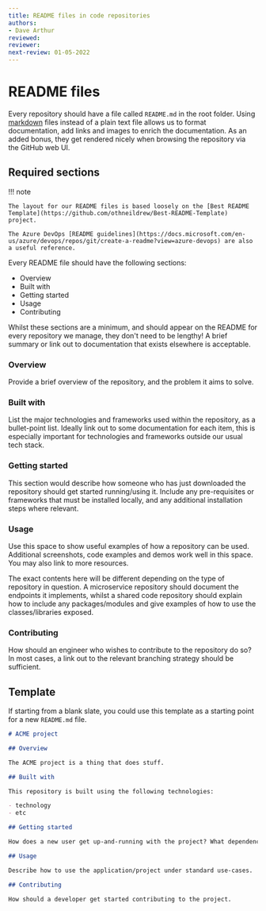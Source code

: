 ```yaml
---
title: README files in code repositories
authors: 
- Dave Arthur 
reviewed: 
reviewer:
next-review: 01-05-2022
---
```


# README files

Every repository should have a file called `README.md` in the root folder. Using [markdown](https://docs.github.com/en/get-started/writing-on-github/getting-started-with-writing-and-formatting-on-github/basic-writing-and-formatting-syntax) files instead of a plain text file allows us to format documentation, add links and images to enrich the documentation. As an added bonus, they get rendered nicely when browsing the repository via the GitHub web UI.

## Required sections

!!! note

    The layout for our README files is based loosely on the [Best README Template](https://github.com/othneildrew/Best-README-Template) project.

    The Azure DevOps [README guidelines](https://docs.microsoft.com/en-us/azure/devops/repos/git/create-a-readme?view=azure-devops) are also a useful reference.

Every README file should have the following sections:

- Overview
- Built with
- Getting started
- Usage
- Contributing

Whilst these sections are a minimum, and should appear on the README for every repository we manage, they don't need to be lengthy! A brief summary or link out to documentation that exists elsewhere is acceptable.

### Overview

Provide a brief overview of the repository, and the problem it aims to solve.

### Built with

List the major technologies and frameworks used within the repository, as a bullet-point list. Ideally link out to some documentation for each item, this is especially important for technologies and frameworks outside our usual tech stack.

### Getting started

This section would describe how someone who has just downloaded the repository should get started running/using it. Include any pre-requisites or frameworks that must be installed locally, and any additional installation steps where relevant.

### Usage

Use this space to show useful examples of how a repository can be used. Additional screenshots, code examples and demos work well in this space. You may also link to more resources.

The exact contents here will be different depending on the type of repository in question. A microservice repository should document the endpoints it implements, whilst a shared code repository should explain how to include any packages/modules and give examples of how to use the classes/libraries exposed.

### Contributing

How should an engineer who wishes to contribute to the repository do so? In most cases, a link out to the relevant branching strategy should be sufficient.

## Template

If starting from a blank slate, you could use this template as a starting point for a new `README.md` file.

```markdown
# ACME project

## Overview

The ACME project is a thing that does stuff.

## Built with

This repository is built using the following technologies:

- technology
- etc

## Getting started

How does a new user get up-and-running with the project? What dependencies do they need to have installed?

## Usage

Describe how to use the application/project under standard use-cases.

## Contributing

How should a developer get started contributing to the project.
```
